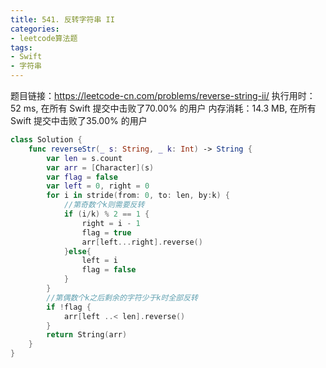 ```yaml
---
title: 541. 反转字符串 II
categories:
- leetcode算法题
tags:
- Swift
- 字符串
---
```


题目链接：https://leetcode-cn.com/problems/reverse-string-ii/
执行用时：52 ms, 在所有 Swift 提交中击败了70.00% 的用户
内存消耗：14.3 MB, 在所有 Swift 提交中击败了35.00% 的用户

```swift
class Solution {
    func reverseStr(_ s: String, _ k: Int) -> String {
        var len = s.count
        var arr = [Character](s)
        var flag = false
        var left = 0, right = 0
        for i in stride(from: 0, to: len, by:k) {
            //第奇数个k则需要反转
            if (i/k) % 2 == 1 {
                right = i - 1
                flag = true
                arr[left...right].reverse()
            }else{
                left = i
                flag = false
            }
        }
        //第偶数个k之后剩余的字符少于k时全部反转
        if !flag {
            arr[left ..< len].reverse()
        }
        return String(arr)
    }
}
```